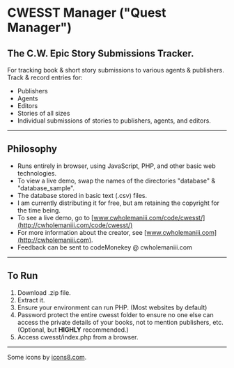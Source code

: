 # CWESST Manager ("Quest Manager") 
## The C.W. Epic Story Submissions Tracker.


For tracking book &amp; short story submissions to various agents &amp; publishers. Track & record entries for: 
- Publishers
- Agents
- Editors
- Stories of all sizes
- Individual submissions of stories to publishers, agents, and editors.

---
## Philosophy 
- Runs entirely in browser, using JavaScript, PHP, and other basic web technologies.
- To view a live demo, swap the names of the directories "database" & "database_sample".
- The database stored in basic text (.csv) files.
- I am currently distributing it for free, but am retaining the copyright for the time being. 
- To see a live demo, go to [www.cwholemaniii.com/code/cwesst/](http://cwholemaniii.com/code/cwesst/)
- For more information about the creator, see [www.cwholemaniii.com](http://cwholemaniii.com).
- Feedback can be sent to codeMonekey @ cwholemaniii.com

---
## To Run
1. Download .zip file.
2. Extract it.
3. Ensure your environment can run PHP. (Most websites by default)
4. Password protect the entire cwesst folder to ensure no one else can access the private details of your books, not to mention publishers, etc. (Optional, but **HIGHLY** recommended.)
6. Access cwesst/index.php from a browser.

---
Some icons by [icons8.com](https://icons8.com/).


  
